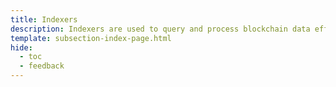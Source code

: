 ```yaml
---
title: Indexers
description: Indexers are used to query and process blockchain data efficiently. Learn how to use indexers to query blockchain data on your Tanssi EVM appchain.
template: subsection-index-page.html
hide:
  - toc
  - feedback
---
```

